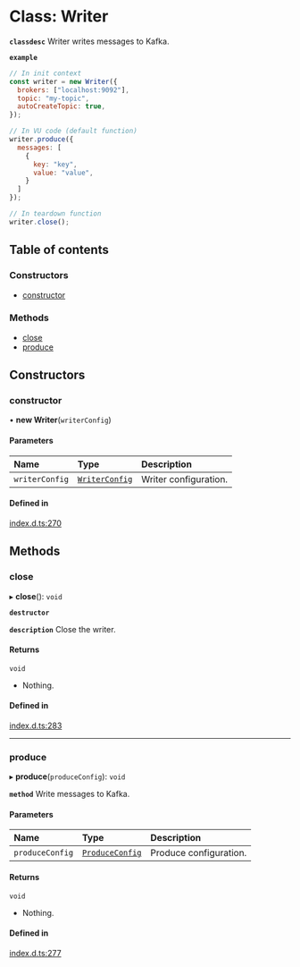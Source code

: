 # Class: Writer

**`classdesc`** Writer writes messages to Kafka.

**`example`**

```javascript
// In init context
const writer = new Writer({
  brokers: ["localhost:9092"],
  topic: "my-topic",
  autoCreateTopic: true,
});

// In VU code (default function)
writer.produce({
  messages: [
    {
      key: "key",
      value: "value",
    }
  ]
});

// In teardown function
writer.close();
```

## Table of contents

### Constructors

- [constructor](Writer.md#constructor)

### Methods

- [close](Writer.md#close)
- [produce](Writer.md#produce)

## Constructors

### constructor

• **new Writer**(`writerConfig`)

#### Parameters

| Name | Type | Description |
| :------ | :------ | :------ |
| `writerConfig` | [`WriterConfig`](../interfaces/WriterConfig.md) | Writer configuration. |

#### Defined in

[index.d.ts:270](https://github.com/mostafa/xk6-kafka/blob/main/api-docs/index.d.ts#L270)

## Methods

### close

▸ **close**(): `void`

**`destructor`**

**`description`** Close the writer.

#### Returns

`void`

- Nothing.

#### Defined in

[index.d.ts:283](https://github.com/mostafa/xk6-kafka/blob/main/api-docs/index.d.ts#L283)

___

### produce

▸ **produce**(`produceConfig`): `void`

**`method`**
Write messages to Kafka.

#### Parameters

| Name | Type | Description |
| :------ | :------ | :------ |
| `produceConfig` | [`ProduceConfig`](../interfaces/ProduceConfig.md) | Produce configuration. |

#### Returns

`void`

- Nothing.

#### Defined in

[index.d.ts:277](https://github.com/mostafa/xk6-kafka/blob/main/api-docs/index.d.ts#L277)
